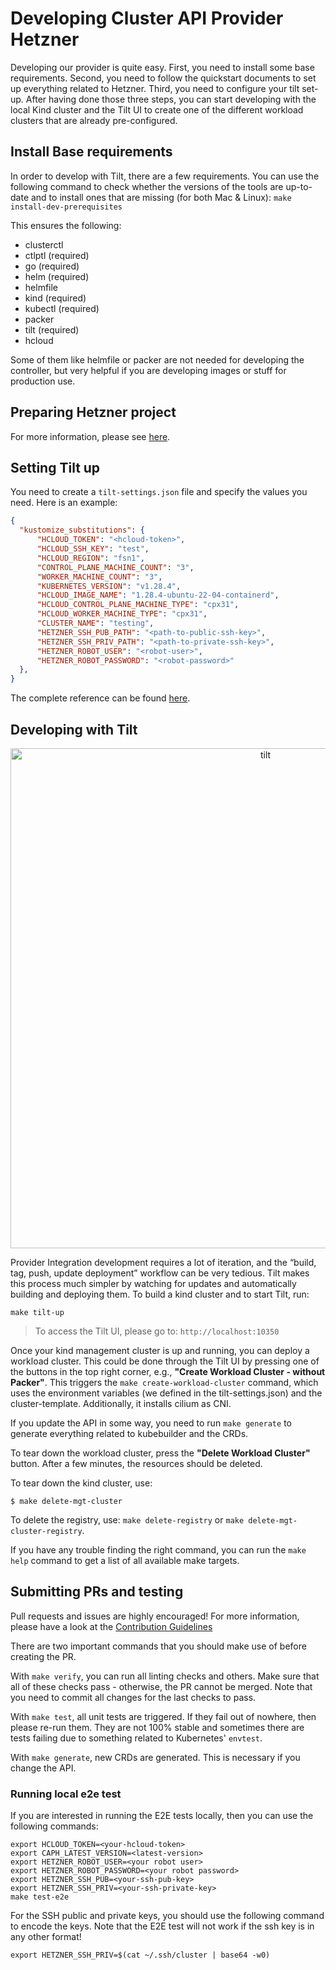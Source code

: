 # Developing Cluster API Provider Hetzner

Developing our provider is quite easy. First, you need to install some base requirements. Second, you need to follow the quickstart documents to set up everything related to Hetzner. Third, you need to configure your tilt set-up. After having done those three steps, you can start developing with the local Kind cluster and the Tilt UI to create one of the different workload clusters that are already pre-configured. 
## Install Base requirements

In order to develop with Tilt, there are a few requirements. You can use the following command to check whether the versions of the tools are up-to-date and to install ones that are missing (for both Mac & Linux): `make install-dev-prerequisites`

This ensures the following:
- clusterctl
- ctlptl (required)
- go (required)
- helm (required)
- helmfile 
- kind (required)
- kubectl (required)
- packer
- tilt (required)
- hcloud

Some of them like helmfile or packer are not needed for developing the controller, but very helpful if you are developing images or stuff for production use.

## Preparing Hetzner project

For more information, please see [here](/docs/topics/preparation.md).

## Setting Tilt up

You need to create a ```tilt-settings.json``` file and specify the values you need. Here is an example:

```json
{
  "kustomize_substitutions": {
      "HCLOUD_TOKEN": "<hcloud-token>",
      "HCLOUD_SSH_KEY": "test",
      "HCLOUD_REGION": "fsn1",
      "CONTROL_PLANE_MACHINE_COUNT": "3",
      "WORKER_MACHINE_COUNT": "3",
      "KUBERNETES_VERSION": "v1.28.4",
      "HCLOUD_IMAGE_NAME": "1.28.4-ubuntu-22-04-containerd",
      "HCLOUD_CONTROL_PLANE_MACHINE_TYPE": "cpx31",
      "HCLOUD_WORKER_MACHINE_TYPE": "cpx31",
      "CLUSTER_NAME": "testing",
      "HETZNER_SSH_PUB_PATH": "<path-to-public-ssh-key>",
      "HETZNER_SSH_PRIV_PATH": "<path-to-private-ssh-key>",
      "HETZNER_ROBOT_USER": "<robot-user>",
      "HETZNER_ROBOT_PASSWORD": "<robot-password>"
  },
}
```

The complete reference can be found [here](/docs/developers/tilt.md).
## Developing with Tilt

<p align="center">
<img alt="tilt" src="../pics/tilt.png" width=800px/>
</p> 

Provider Integration development requires a lot of iteration, and the “build, tag, push, update deployment” workflow can be very tedious. Tilt makes this process much simpler by watching for updates and automatically building and deploying them. To build a kind cluster and to start Tilt, run:

```shell
make tilt-up
```
> To access the Tilt UI, please go to: `http://localhost:10350`


Once your kind management cluster is up and running, you can deploy a workload cluster. This could be done through the Tilt UI by pressing one of the buttons in the top right corner, e.g., **"Create Workload Cluster - without Packer"**. This triggers the `make create-workload-cluster` command, which uses the environment variables (we defined in the tilt-settings.json) and the cluster-template. Additionally, it installs cilium as CNI.

If you update the API in some way, you need to run `make generate` to generate everything related to kubebuilder and the CRDs.

To tear down the workload cluster, press the **"Delete Workload Cluster"** button. After a few minutes, the resources should be deleted. 

To tear down the kind cluster, use:

```shell
$ make delete-mgt-cluster
```

To delete the registry, use: `make delete-registry` or `make delete-mgt-cluster-registry`.

If you have any trouble finding the right command, you can run the `make help` command to get a list of all available make targets. 

## Submitting PRs and testing

Pull requests and issues are highly encouraged! For more information, please have a look at the [Contribution Guidelines](../../CONTRIBUTING.md)

There are two important commands that you should make use of before creating the PR.

With `make verify`, you can run all linting checks and others. Make sure that all of these checks pass - otherwise, the PR cannot be merged. Note that you need to commit all changes for the last checks to pass. 

With `make test`, all unit tests are triggered. If they fail out of nowhere, then please re-run them. They are not 100% stable and sometimes there are tests failing due to something related to Kubernetes' `envtest`.

With `make generate`, new CRDs are generated. This is necessary if you change the API.
### Running local e2e test

If you are interested in running the E2E tests locally, then you can use the following commands:
```
export HCLOUD_TOKEN=<your-hcloud-token>
export CAPH_LATEST_VERSION=<latest-version>
export HETZNER_ROBOT_USER=<your robot user>
export HETZNER_ROBOT_PASSWORD=<your robot password>
export HETZNER_SSH_PUB=<your-ssh-pub-key>
export HETZNER_SSH_PRIV=<your-ssh-private-key>
make test-e2e
```

For the SSH public and private keys, you should use the following command to encode the keys. Note that the E2E test will not work if the ssh key is in any other format!
```
export HETZNER_SSH_PRIV=$(cat ~/.ssh/cluster | base64 -w0)
```
